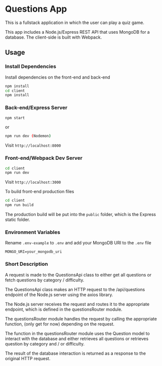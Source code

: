 # Questions App

This is a fullstack application in which the user can play a quiz game.

This app includes a Node.js/Express REST API that uses MongoDB for a database. The client-side is built with Webpack.

## Usage

### Install Dependencies

Install dependencies on the front-end and back-end

```bash
npm install
cd client
npm install
```

### Back-end/Express Server

```bash
npm start
```

or

```bash
npm run dev (Nodemon)
```

Visit `http://localhost:8000`

### Front-end/Webpack Dev Server

```bash
cd client
npm run dev
```

Visit `http://localhost:3000`

To build front-end production files

```bash
cd client
npm run build
```

The production build will be put into the `public` folder, which is the Express static folder.

### Environment Variables

Rename `.env-example` to `.env` and add your MongoDB URI to the `.env` file

```
MONGO_URI=your_mongodb_uri
```

### Short Description

A request is made to the QuestionsApi class to either get all questions or fetch questions  by category / difficulty.

The QuestionsApi class makes an HTTP request to the /api/questions endpoint of the Node.js server using the axios library.

The Node.js server receives the request and routes it to the appropriate endpoint, which is defined in the questionsRouter module.

The questionsRouter module handles the request by calling the appropriate function, (only get for now) depending on the request.

The function in the questionsRouter module uses the Question model to interact with the database and either retrieves all questions 
or retrieves question by category and / or difficulty.

The result of the database interaction is returned as a response to the original HTTP request.
